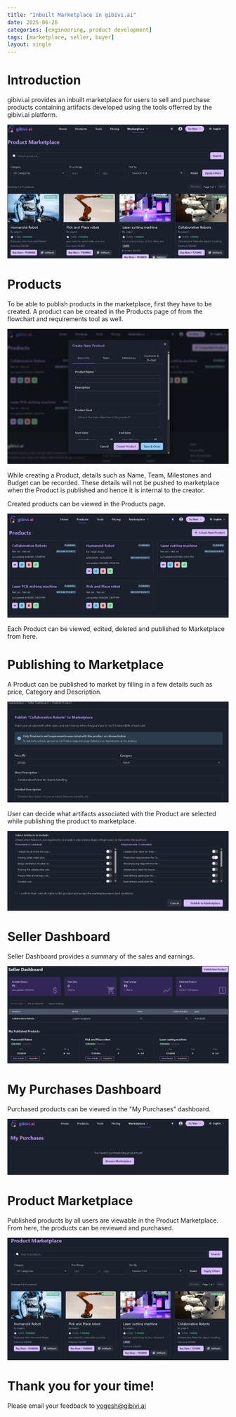 ```yaml
---
title: "Inbuilt Marketplace in gibivi.ai"
date: 2025-06-26
categories: [engineering, product development]
tags: [marketplace, seller, buyer]
layout: single
---
```


# Introduction

gibivi.ai provides an inbuilt marketplace for users to sell and purchase products containing artifacts developed using the tools offerred by the gibivi.ai platform.

![alt text](/assets/images/2025-06-26-gibivi-marketplace/image1.png)

# Products

To be able to publish products in the marketplace, first they have to be created. A product can be created in the Products page of from the flowchart and requirements tool as well.

![alt text](/assets/images/2025-06-26-gibivi-marketplace/image2.png)

While creating a Product, details such as Name, Team, Milestones and Budget can be recorded. These details will not be pushed to marketplace when the Product is published and hence it is internal to the creator.

Created products can be viewed in the Products page.

![alt text](/assets/images/2025-06-26-gibivi-marketplace/image3.png)

Each Product can be viewed, edited, deleted and published to Marketplace from here.

# Publishing to Marketplace

A Product can be published to market by filling in a few details such as price, Category and Description.

![alt text](/assets/images/2025-06-26-gibivi-marketplace/image4.png)

User can decide what artifacts associated with the Product are selected while publishing the product to marketplace.

![alt text](/assets/images/2025-06-26-gibivi-marketplace/image5.png)

# Seller Dashboard

Seller Dashboard provides a summary of the sales and earnings.

![alt text](/assets/images/2025-06-26-gibivi-marketplace/image6.png)


# My Purchases Dashboard

Purchased products can be viewed in the "My Purchases" dashboard.

![alt text](/assets/images/2025-06-26-gibivi-marketplace/image7.png)

# Product Marketplace

Published products by all users are viewable in the Product Marketplace. From here, the products can be reviewed and purchased.

![alt text](/assets/images/2025-06-26-gibivi-marketplace/image8.png)


# Thank you for your time!

Please email your feedback to yogesh@gibivi.ai
